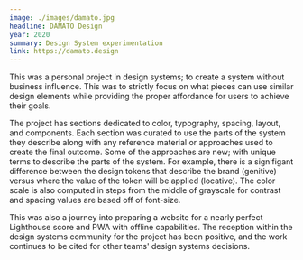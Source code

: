 ```yaml
---
image: ./images/damato.jpg
headline: DAMATO Design
year: 2020
summary: Design System experimentation
link: https://damato.design
---
```

This was a personal project in design systems; to create a system without business influence. This was to strictly focus on what pieces can use similar design elements while providing the proper affordance for users to achieve their goals.

The project has sections dedicated to color, typography, spacing, layout, and components. Each section was curated to use the parts of the system they describe along with any reference material or approaches used to create the final outcome. Some of the approaches are new; with unique terms to describe the parts of the system. For example, there is a signifigant difference between the design tokens that describe the brand (genitive) versus where the value of the token will be applied (locative). The color scale is also computed in steps from the middle of grayscale for contrast and spacing values are based off of font-size.

This was also a journey into preparing a website for a nearly perfect Lighthouse score and PWA with offline capabilities. The reception within the design systems community for the project has been positive, and the work continues to be cited for other teams' design systems decisions.